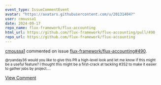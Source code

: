 ```yaml
---
event_type: IssueCommentEvent
avatar: "https://avatars.githubusercontent.com/u/20131404?"
user: cmoussa1
date: 2024-09-17
repo_name: flux-framework/flux-accounting
html_url: https://github.com/flux-framework/flux-accounting/pull/490
repo_url: https://github.com/flux-framework/flux-accounting
---
```


<a href='https://github.com/cmoussa1' target='_blank'>cmoussa1</a> commented on issue <a href='https://github.com/flux-framework/flux-accounting/pull/490' target='_blank'>flux-framework/flux-accounting#490</a>.

<small>@ryanday36 would you like to give this PR a high-level look and let me know if this might be a useful feature? I thought this might be a first-crack at tackling #352 to make it easier to gather jobs by project....</small>

<a href='https://github.com/flux-framework/flux-accounting/pull/490' target='_blank'>View Comment</a>